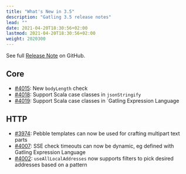 ```yaml
---
title: "What's New in 3.5"
description: "Gatling 3.5 release notes"
lead: ""
date: 2021-04-20T18:30:56+02:00
lastmod: 2021-04-20T18:30:56+02:00
weight: 2020300
---
```


See full [Release Note](https://github.com/gatling/gatling/milestone/94?closed=1) on GitHub.

## Core

* [#4015](https://github.com/gatling/gatling/issues/4015): New `bodyLength` check
* [#4018](https://github.com/gatling/gatling/issues/4018): Support Scala case classes in `jsonStringify`
* [#4019](https://github.com/gatling/gatling/issues/4019): Support Scala case classes in `Gatling Expression Language

## HTTP

* [#3974](https://github.com/gatling/gatling/issues/3974): Pebble templates can now be used for crafting multipart text parts
* [#4007](https://github.com/gatling/gatling/issues/4007): SSE check timeouts can now be dynamic, eg defined with Gatling Expression Language
* [#4002](https://github.com/gatling/gatling/issues/4002): `useAllLocalAddresses` now supports filters to pick desired addresses based on a pattern
